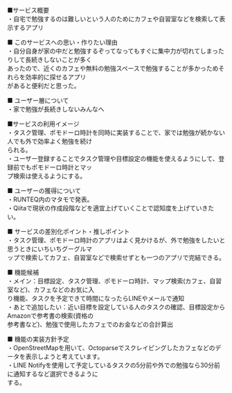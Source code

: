 ■サービス概要  
・自宅で勉強するのは難しいという人のためにカフェや自習室などを検索して表示するアプリ

■ このサービスへの思い・作りたい理由  
・自分自身が家の中だと勉強するぞってなってもすぐに集中力が切れてしまったりして長続きしないことが多く  
  あったので、近くのカフェや無料の勉強スペースで勉強することが多かっためそれらを効率的に探せるアプリ  
  があると便利だと思った。

■ ユーザー層について  
・家で勉強が長続きしないみんなへ  

■サービスの利用イメージ  
・タスク管理、ポモドーロ時計を同時に実装することで、家では勉強が続かない人でも外で効率よく勉強を続け  
  られる。  
・ユーザー登録することでタスク管理や目標設定の機能を使えるようにして、登録前でもポモドーロ時計とマッ  
  プ検索は使えるようにする。  

■ ユーザーの獲得について  
・RUNTEQ内のマタモで発表。  
・Qiitaで現状の作成段階などを適宜上げていくことで認知度を上げていきたい。  

■ サービスの差別化ポイント・推しポイント  
・タスク管理、ポモドーロ時計のアプリはよく見かけるが、外で勉強をしたいと思うときにいちいちグーグルマ  
  ップで検索してカフェ、自習室などで検索せずとも一つのアプリで完結できる。  

■ 機能候補  
・メイン：目標設定、タスク管理、ポモドーロ時計、マップ検索(カフェ、自習室など)、カフェなどのお気に入  
  り機能、タスクを予定できて時間になったらLINEやメールで通知  
・あとで追加したい：近い目標を設定している人のタスクの確認、目標設定からAmazonで参考書の検索(資格の  
  参考書など)、勉強で使用したカフェでのお金などの合計算出  

■ 機能の実装方針予定  
・OpenStreetMapを用いて、Octoparseでスクレイピングしたカフェなどのデータを表示しようと考えています。  
・LINE Notifyを使用して予定しているタスクの5分前や外での勉強なら30分前に通知するなど選択できるように  
  する。  
